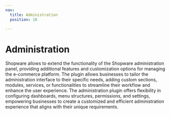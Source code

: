 ```yaml
---
nav:
  title: Administration
  position: 10

---
```


# Administration

Shopware allows to extend the functionality of the Shopware administration panel, providing additional features and customization options for managing the e-commerce platform. The plugin allows businesses to tailor the administration interface to their specific needs, adding custom sections, modules, services, or functionalities to streamline their workflow and enhance the user experience. The administration plugin offers flexibility in configuring dashboards, menu structures, permissions, and settings, empowering businesses to create a customized and efficient administration experience that aligns with their unique requirements.
